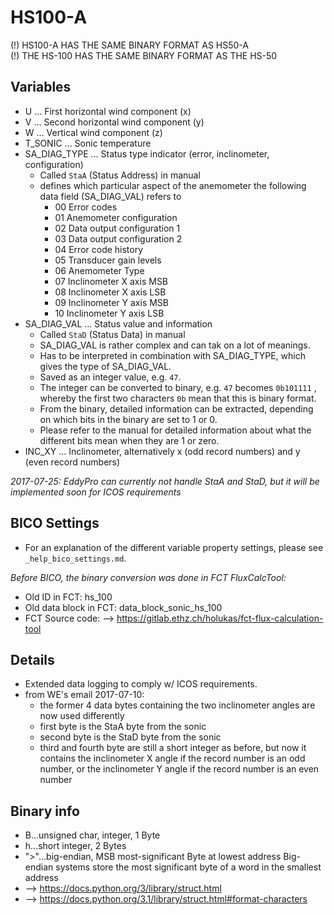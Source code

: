 # HS100-A
(!) HS100-A HAS THE SAME BINARY FORMAT AS HS50-A  
(!) THE HS-100 HAS THE SAME BINARY FORMAT AS THE HS-50

## Variables
- U ... First horizontal wind component (x)
- V ... Second horizontal wind component (y)
- W ... Vertical wind component (z)
- T_SONIC ... Sonic temperature
- SA_DIAG_TYPE ... Status type indicator (error, inclinometer, configuration)
  - Called ```StaA``` (Status Address) in manual
  - defines which particular aspect of the anemometer the following data field (SA_DIAG_VAL) refers to 
    - 00 Error codes
    - 01 Anemometer configuration
    - 02 Data output configuration 1
    - 03 Data output configuration 2
    - 04 Error code history
    - 05 Transducer gain levels
    - 06 Anemometer Type
    - 07 Inclinometer X axis MSB
    - 08 Inclinometer X axis LSB
    - 09 Inclinometer Y axis MSB
    - 10 Inclinometer Y axis LSB
- SA_DIAG_VAL ... Status value and information
  - Called ```StaD``` (Status Data) in manual
  - SA_DIAG_VAL is rather complex and can tak on a lot of meanings.
  - Has to be interpreted in combination with SA_DIAG_TYPE, which gives the type
    of SA_DIAG_VAL.    
  - Saved as an integer value, e.g. ```47```.
  - The integer can be converted to binary, e.g. ```47``` becomes ```0b101111``` , whereby the
    first two characters ```0b``` mean that this is binary format.
  - From the binary, detailed information can be extracted, depending on which bits
    in the binary are set to 1 or 0.  
  - Please refer to the manual for detailed information about what the different bits mean
    when they are 1 or zero.
- INC_XY ... Inclinometer, alternatively x (odd record numbers) and y (even record numbers)

*2017-07-25: EddyPro can currently not handle StaA and StaD, but it will be implemented soon for ICOS requirements*

## BICO Settings
- For an explanation of the different variable property settings, please see ```_help_bico_settings.md```.

*Before BICO, the binary conversion was done in FCT FluxCalcTool:*
- Old ID in FCT: hs_100
- Old data block in FCT: data_block_sonic_hs_100
- FCT Source code: --> https://gitlab.ethz.ch/holukas/fct-flux-calculation-tool

## Details
- Extended data logging to comply w/ ICOS requirements.
- from WE's email 2017-07-10:
    - the former 4 data bytes containing the two inclinometer angles are now used differently
    - first byte is the StaA byte from the sonic
    - second byte is the StaD byte from the sonic 
    - third and fourth byte are still a short integer as before, but now
     it contains the inclinometer X angle if the record number is an odd number,
     or the inclinometer Y angle if the record number is an even number

## Binary info
- B...unsigned char, integer, 1 Byte
- h...short integer, 2 Bytes
- ">"...big-endian, MSB most-significant Byte at lowest address
     Big-endian systems store the most significant byte of a word in the smallest address
- --> https://docs.python.org/3/library/struct.html
- --> https://docs.python.org/3.1/library/struct.html#format-characters

